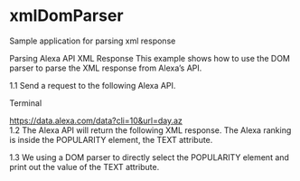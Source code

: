 # xmlDomParser
Sample application for parsing xml response


Parsing Alexa API XML Response
This example shows how to use the DOM parser to parse the XML response from Alexa’s API.

1.1 Send a request to the following Alexa API.

Terminal

https://data.alexa.com/data?cli=10&url=day.az  
1.2 The Alexa API will return the following XML response. The Alexa ranking is inside the POPULARITY element, the TEXT attribute.

<!--
 Need more Alexa data?  Find our APIs here: https://aws.amazon.com/marketplace/seller-profile?id=4a9dbf38-88b1-4e87-a459-271154a77d2e 
-->
<ALEXA VER="0.9" URL="day.az/" HOME="0" AID="=" IDN="day.az/">
<SD>
<POPULARITY URL="day.az/" TEXT="5011" SOURCE="panel"/>
<REACH RANK="4815"/>
<RANK DELTA="+802"/>
<COUNTRY CODE="AZ" NAME="Azerbaijan" RANK="63"/>
</SD>
</ALEXA>
1.3 We using a DOM parser to directly select the POPULARITY element and print out the value of the TEXT attribute.

